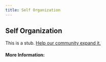 ```yaml
---
title: Self Organization
---
```


## Self Organization

This is a stub. [Help our community expand it.](https://github.com/freeCodeCamp/guide-articles/tree/master/articles/Agile/Self-Organization/index.md)

<!-- The article goes here, in GitHub-flavored Markdown. Feel free to add YouTube videos, images, and CodePen/JSBin embeds  -->

#### More Information:
<!-- Please add any articles you think might be helpful to read before writing the article -->


